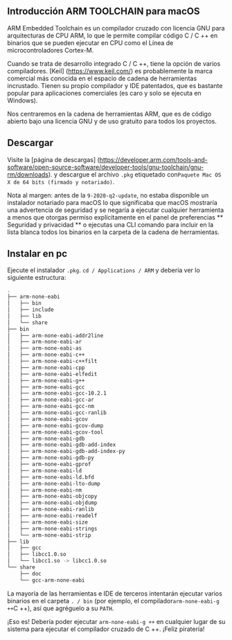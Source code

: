 ## Introducción ARM TOOLCHAIN para macOS

ARM Embedded Toolchain es un compilador cruzado con licencia GNU para arquitecturas de CPU ARM,
lo que le permite compilar código C / C ++ en binarios que se pueden ejecutar en CPU como el
Línea de microcontroladores Cortex-M.

Cuando se trata de desarrollo integrado C / C ++, tiene la opción de varios compiladores.
[Keil] (https://www.keil.com/) es probablemente la marca comercial más conocida en el
espacio de cadena de herramientas incrustado. Tienen su propio compilador y IDE patentados, que es
bastante popular para aplicaciones comerciales (es caro y solo se ejecuta en Windows).

Nos centraremos en la cadena de herramientas ARM, que es de código abierto bajo una licencia GNU y
de uso gratuito para todos los proyectos.

## Descargar

Visite la [página de descargas] (https://developer.arm.com/tools-and-software/open-source-software/developer-tools/gnu-toolchain/gnu-rm/downloads).
y descargue el archivo `.pkg` etiquetado con` Paquete Mac OS X de 64 bits (firmado y notariado) `.

Nota al margen: antes de la `9-2020-q2-update`, no estaba disponible un instalador notariado para macOS
lo que significaba que macOS mostraría una advertencia de seguridad y se negaría a ejecutar cualquier herramienta a menos que
otorgas permiso explícitamente en el panel de preferencias ** Seguridad y privacidad ** o ejecutas una CLI
comando para incluir en la lista blanca todos los binarios en la carpeta de la cadena de herramientas.

## Instalar en pc

Ejecute el instalador `.pkg`. `cd / Applications / ARM` y debería ver lo siguiente
estructura:


```bash
.
├── arm-none-eabi
│   ├── bin
│   ├── include
│   ├── lib
│   └── share
├── bin
│   ├── arm-none-eabi-addr2line
│   ├── arm-none-eabi-ar
│   ├── arm-none-eabi-as
│   ├── arm-none-eabi-c++
│   ├── arm-none-eabi-c++filt
│   ├── arm-none-eabi-cpp
│   ├── arm-none-eabi-elfedit
│   ├── arm-none-eabi-g++
│   ├── arm-none-eabi-gcc
│   ├── arm-none-eabi-gcc-10.2.1
│   ├── arm-none-eabi-gcc-ar
│   ├── arm-none-eabi-gcc-nm
│   ├── arm-none-eabi-gcc-ranlib
│   ├── arm-none-eabi-gcov
│   ├── arm-none-eabi-gcov-dump
│   ├── arm-none-eabi-gcov-tool
│   ├── arm-none-eabi-gdb
│   ├── arm-none-eabi-gdb-add-index
│   ├── arm-none-eabi-gdb-add-index-py
│   ├── arm-none-eabi-gdb-py
│   ├── arm-none-eabi-gprof
│   ├── arm-none-eabi-ld
│   ├── arm-none-eabi-ld.bfd
│   ├── arm-none-eabi-lto-dump
│   ├── arm-none-eabi-nm
│   ├── arm-none-eabi-objcopy
│   ├── arm-none-eabi-objdump
│   ├── arm-none-eabi-ranlib
│   ├── arm-none-eabi-readelf
│   ├── arm-none-eabi-size
│   ├── arm-none-eabi-strings
│   └── arm-none-eabi-strip
├── lib
│   ├── gcc
│   ├── libcc1.0.so
│   └── libcc1.so -> libcc1.0.so
└── share
    ├── doc
    └── gcc-arm-none-eabi
```


La mayoría de las herramientas e IDE de terceros intentarán ejecutar varios binarios en el
carpeta `. / bin` (por ejemplo, el compilador` arm-none-eabi-g ++ `C ++), así que agréguelo a su
`PATH`.

¡Eso es! Debería poder ejecutar `arm-none-eabi-g ++` en cualquier lugar de su sistema
para ejecutar el compilador cruzado de C ++. ¡Feliz piratería!
